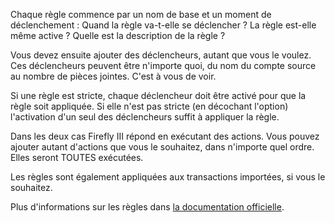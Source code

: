 Chaque règle commence par un nom de base et un moment de déclenchement : Quand la règle va-t-elle se déclencher ? La règle est-elle même active ? Quelle est la description de la règle ?

Vous devez ensuite ajouter des déclencheurs, autant que vous le voulez. Ces déclencheurs peuvent être n'importe quoi, du nom du compte source au nombre de pièces jointes. C'est à vous de voir.

Si une règle est stricte, chaque déclencheur doit être activé pour que la règle soit appliquée. Si elle n'est pas stricte (en décochant l'option) l'activation d'un seul des déclencheurs suffit à appliquer la règle.

Dans les deux cas Firefly III répond en exécutant des actions. Vous pouvez ajouter autant d'actions que vous le souhaitez, dans n'importe quel ordre. Elles seront TOUTES exécutées.

Les règles sont également appliquées aux transactions importées, si vous le souhaitez.

Plus d'informations sur les règles dans [la documentation officielle](https://firefly-iii.readthedocs.io/en/latest/advanced/rules.html).